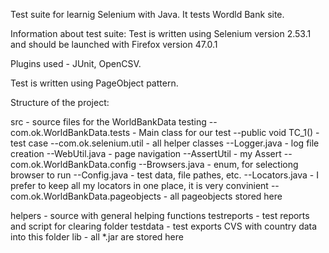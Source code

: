 Test suite for learnig Selenium with Java. It tests Wordld Bank site.

Information about test suite:
Test is written using Selenium version 2.53.1 
and should be launched with Firefox version 47.0.1

Plugins used - JUnit, OpenCSV.

Test is written using PageObject pattern.

Structure of the project:

src - source files for the WorldBankData testing
	--com.ok.WorldBankData.tests - Main class for our test
		--public void TC_1() - test case
	--com.ok.selenium.util - all helper classes
		--Logger.java - log file creation
		--WebUtil.java - page navigation
		--AssertUtil - my Assert
	--com.ok.WorldBankData.config
		--Browsers.java - enum, for selectiong browser to run
		--Config.java - test data, file pathes, etc.
		--Locators.java - I prefer to keep all my locators in one place, it is very convinient
	--com.ok.WorldBankData.pageobjects - all pageobjects stored here

helpers - source with general helping functions
testreports - test reports and script for clearing folder
testdata - test exports CVS with country data into this folder 
lib - all *.jar are stored here